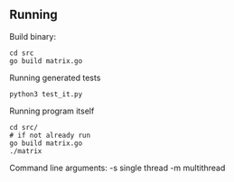 ## Running 
Build binary:
```
cd src
go build matrix.go
```

Running generated tests
```
python3 test_it.py
```
Running program itself
```
cd src/
# if not already run
go build matrix.go
./matrix
```

Command line arguments:
-s single thread
-m multithread